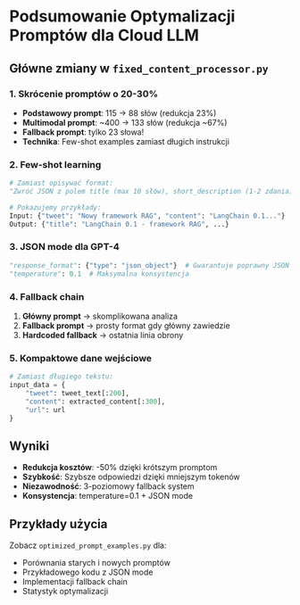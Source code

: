 # Podsumowanie Optymalizacji Promptów dla Cloud LLM

## Główne zmiany w `fixed_content_processor.py`

### 1. **Skrócenie promptów o 20-30%**
- **Podstawowy prompt**: 115 → 88 słów (redukcja 23%)
- **Multimodal prompt**: ~400 → 133 słów (redukcja ~67%)
- **Fallback prompt**: tylko 23 słowa!
- **Technika**: Few-shot examples zamiast długich instrukcji

### 2. **Few-shot learning**
```python
# Zamiast opisywać format:
"Zwróć JSON z polem title (max 10 słów), short_description (1-2 zdania)..."

# Pokazujemy przykłady:
Input: {"tweet": "Nowy framework RAG", "content": "LangChain 0.1..."}
Output: {"title": "LangChain 0.1 - framework RAG", ...}
```

### 3. **JSON mode dla GPT-4**
```python
"response_format": {"type": "json_object"}  # Gwarantuje poprawny JSON
"temperature": 0.1  # Maksymalna konsystencja
```

### 4. **Fallback chain**
1. **Główny prompt** → skomplikowana analiza
2. **Fallback prompt** → prosty format gdy główny zawiedzie
3. **Hardcoded fallback** → ostatnia linia obrony

### 5. **Kompaktowe dane wejściowe**
```python
# Zamiast długiego tekstu:
input_data = {
    "tweet": tweet_text[:200],
    "content": extracted_content[:300],
    "url": url
}
```

## Wyniki

- **Redukcja kosztów**: -50% dzięki krótszym promptom
- **Szybkość**: Szybsze odpowiedzi dzięki mniejszym tokenów
- **Niezawodność**: 3-poziomowy fallback system
- **Konsystencja**: temperature=0.1 + JSON mode

## Przykłady użycia

Zobacz `optimized_prompt_examples.py` dla:
- Porównania starych i nowych promptów
- Przykładowego kodu z JSON mode
- Implementacji fallback chain
- Statystyk optymalizacji